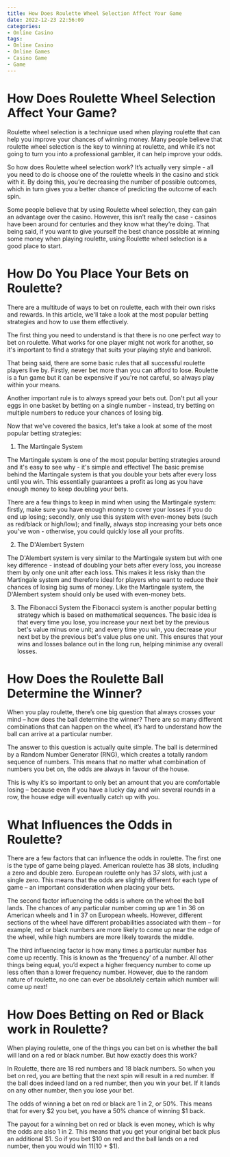 ```yaml
---
title: How Does Roulette Wheel Selection Affect Your Game
date: 2022-12-23 22:56:09
categories:
- Online Casino
tags:
- Online Casino
- Online Games
- Casino Game
- Game
---
```



#  How Does Roulette Wheel Selection Affect Your Game?

Roulette wheel selection is a technique used when playing roulette that can help you improve your chances of winning money. Many people believe that roulette wheel selection is the key to winning at roulette, and while it’s not going to turn you into a professional gambler, it can help improve your odds.

So how does Roulette wheel selection work? It’s actually very simple - all you need to do is choose one of the roulette wheels in the casino and stick with it. By doing this, you’re decreasing the number of possible outcomes, which in turn gives you a better chance of predicting the outcome of each spin.

Some people believe that by using Roulette wheel selection, they can gain an advantage over the casino. However, this isn’t really the case - casinos have been around for centuries and they know what they’re doing. That being said, if you want to give yourself the best chance possible at winning some money when playing roulette, using Roulette wheel selection is a good place to start.

#  How Do You Place Your Bets on Roulette?

There are a multitude of ways to bet on roulette, each with their own risks and rewards. In this article, we'll take a look at the most popular betting strategies and how to use them effectively.

The first thing you need to understand is that there is no one perfect way to bet on roulette. What works for one player might not work for another, so it's important to find a strategy that suits your playing style and bankroll.

That being said, there are some basic rules that all successful roulette players live by. Firstly, never bet more than you can afford to lose. Roulette is a fun game but it can be expensive if you're not careful, so always play within your means.

Another important rule is to always spread your bets out. Don't put all your eggs in one basket by betting on a single number - instead, try betting on multiple numbers to reduce your chances of losing big.

Now that we've covered the basics, let's take a look at some of the most popular betting strategies:

1) The Martingale System

The Martingale system is one of the most popular betting strategies around and it's easy to see why - it's simple and effective! The basic premise behind the Martingale system is that you double your bets after every loss until you win. This essentially guarantees a profit as long as you have enough money to keep doubling your bets.

There are a few things to keep in mind when using the Martingale system: firstly, make sure you have enough money to cover your losses if you do end up losing; secondly, only use this system with even-money bets (such as red/black or high/low); and finally, always stop increasing your bets once you've won - otherwise, you could quickly lose all your profits.

2) The D'Alembert System

The D'Alembert system is very similar to the Martingale system but with one key difference - instead of doubling your bets after every loss, you increase them by only one unit after each loss. This makes it less risky than the Martingale system and therefore ideal for players who want to reduce their chances of losing big sums of money. Like the Martingale system, the D'Alembert system should only be used with even-money bets.

3) The Fibonacci System
the Fibonacci system is another popular betting strategy which is based on mathematical sequences. The basic idea is that every time you lose, you increase your next bet by the previous bet's value minus one unit; and every time you win, you decrease your next bet by the previous bet's value plus one unit. This ensures that your wins and losses balance out in the long run, helping minimise any overall losses.

#  How Does the Roulette Ball Determine the Winner?

When you play roulette, there’s one big question that always crosses your mind – how does the ball determine the winner? There are so many different combinations that can happen on the wheel, it’s hard to understand how the ball can arrive at a particular number.

The answer to this question is actually quite simple. The ball is determined by a Random Number Generator (RNG), which creates a totally random sequence of numbers. This means that no matter what combination of numbers you bet on, the odds are always in favour of the house.

This is why it’s so important to only bet an amount that you are comfortable losing – because even if you have a lucky day and win several rounds in a row, the house edge will eventually catch up with you.

#  What Influences the Odds in Roulette? 

There are a few factors that can influence the odds in roulette. The first one is the type of game being played. American roulette has 38 slots, including a zero and double zero. European roulette only has 37 slots, with just a single zero. This means that the odds are slightly different for each type of game – an important consideration when placing your bets.

The second factor influencing the odds is where on the wheel the ball lands. The chances of any particular number coming up are 1 in 36 on American wheels and 1 in 37 on European wheels. However, different sections of the wheel have different probabilities associated with them – for example, red or black numbers are more likely to come up near the edge of the wheel, while high numbers are more likely towards the middle.

The third influencing factor is how many times a particular number has come up recently. This is known as the ‘frequency’ of a number. All other things being equal, you’d expect a higher frequency number to come up less often than a lower frequency number. However, due to the random nature of roulette, no one can ever be absolutely certain which number will come up next!

#  How Does Betting on Red or Black work in Roulette?

When playing roulette, one of the things you can bet on is whether the ball will land on a red or black number. But how exactly does this work?

In Roulette, there are 18 red numbers and 18 black numbers. So when you bet on red, you are betting that the next spin will result in a red number. If the ball does indeed land on a red number, then you win your bet. If it lands on any other number, then you lose your bet.

The odds of winning a bet on red or black are 1 in 2, or 50%. This means that for every $2 you bet, you have a 50% chance of winning $1 back.

The payout for a winning bet on red or black is even money, which is why the odds are also 1 in 2. This means that you get your original bet back plus an additional $1. So if you bet $10 on red and the ball lands on a red number, then you would win $11 ($10 + $1).